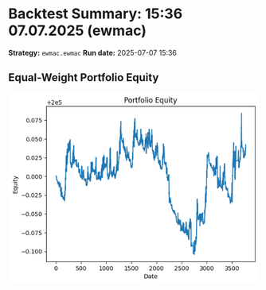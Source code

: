 # Backtest Summary: 15:36 07.07.2025 (ewmac)
**Strategy:** `ewmac.ewmac`
**Run date:** 2025-07-07 15:36

## Equal-Weight Portfolio Equity
![Portfolio Equity](portfolio/portfolio_equity.png)
